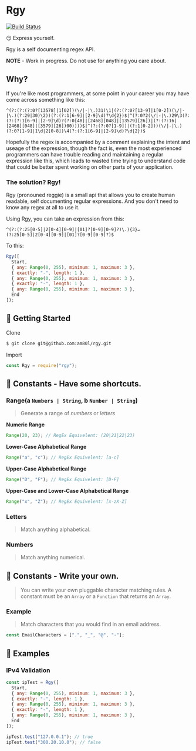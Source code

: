 # Rgy

[![Build Status](https://travis-ci.com/b-upstairs/rgy.svg?branch=master)](https://travis-ci.com/b-upstairs/rgy)

:smirk: Express yourself.

Rgy is a self documenting regex API.

**NOTE** - Work in progress. Do not use for anything you care about.

## Why?

If you're like most programmers, at some point in your career you may have come across something like this:

`^(?:(?:(?:0?[13578]|1[02])(\/|-|\.)31)\1|(?:(?:0?[13-9]|1[0-2])(\/|-|\.)(?:29|30)\2))(?:(?:1[6-9]|[2-9]\d)?\d{2})$|^(?:0?2(\/|-|\.)29\3(?:(?:(?:1[6-9]|[2-9]\d)?(?:0[48]|[2468][048]|[13579][26])|(?:(?:16|[2468][048]|[3579][26])00))))$|^(?:(?:0?[1-9])|(?:1[0-2]))(\/|-|\.)(?:0?[1-9]|1\d|2[0-8])\4(?:(?:1[6-9]|[2-9]\d)?\d{2})$`

Hopefully the regex is accompanied by a comment explaining the intent and useage of the expression, though the fact is, even the most experienced programmers can have trouble reading and maintaining a regular expression like this, which leads to wasted time trying to understand code that could be better spent working on other parts of your application.

### The solution? Rgy!

Rgy (pronouned reggie) is a small api that allows you to create human readable, self documenting regular expressions. And you don't need to know any regex at all to use it.

Using Rgy, you can take an expression from this:

```
^(?:(?:25[0-5]|2[0-4][0-9]|[01]?[0-9][0-9]?)\.){3}↵
(?:25[0-5]|2[0-4][0-9]|[01]?[0-9][0-9]?)$
```

To this:

```js
Rgy([
  Start,
  { any: Range(0, 255), minimum: 1, maximum: 3 },
  { exactly: "-", length: 1 },
  { any: Range(0, 255), minimum: 1, maximum: 3 },
  { exactly: "-", length: 1 },
  { any: Range(0, 255), minimum: 1, maximum: 3 },
  End
]);
```

## :scroll: Getting Started

Clone

```sh
$ git clone git@github.com:am80l/rgy.git
```

Import

```js
const Rgy = require("rgy");
```

## :scroll: Constants - Have some shortcuts.

### Range(a `Numbers | String`, b `Number | String`)

> Generate a range of _numbers_ or _letters_

**Numeric Range**

```js
Range(20, 23); // RegEx Equivelent: (20|21|22|23)
```

**Lower-Case Alphabetical Range**

```js
Range("a", "c"); // RegEx Equivelent: [a-c]
```

**Upper-Case Alphabetical Range**

```js
Range("D", "F"); // RegEx Equivelent: [D-F]
```

**Upper-Case and Lower-Case Alphabetical Range**

```js
Range("x", "Z"); // RegEx Equivelent: [x-zX-Z]
```

### Letters

> Match anything alphabetical.

### Numbers

> Match anything numerical.

## :scroll: Constants - Write your own.

> You can write your own pluggable character matching rules. A constant must be an `Array` or a `Function` that returns an `Array`.

### Example

> Match characters that you would find in an email address.

```js
const EmailCharacters = [".", "_", "@", "-"];
```

## :scroll: Examples

### IPv4 Validation

```js
const ipTest = Rgy([
  Start,
  { any: Range(0, 255), minimum: 1, maximum: 3 },
  { exactly: "-", length: 1 },
  { any: Range(0, 255), minimum: 1, maximum: 3 },
  { exactly: "-", length: 1 },
  { any: Range(0, 255), minimum: 1, maximum: 3 },
  End
]);

ipTest.test("127.0.0.1"); // true
ipTest.test("300.20.10.0"); // false
```
